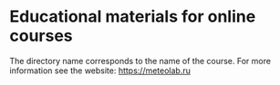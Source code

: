# Educational materials for online courses

The directory name corresponds to the name of the course.
For more information see the website: https://meteolab.ru
